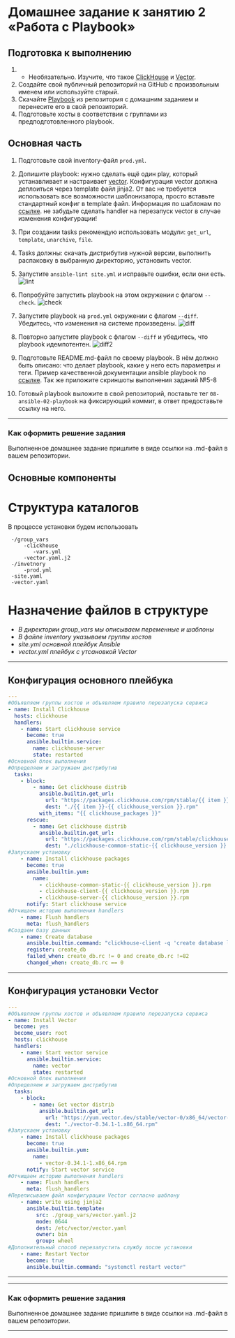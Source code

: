 # Домашнее задание к занятию 2 «Работа с Playbook»

## Подготовка к выполнению

1. * Необязательно. Изучите, что такое [ClickHouse](https://www.youtube.com/watch?v=fjTNS2zkeBs) и [Vector](https://www.youtube.com/watch?v=CgEhyffisLY).
2. Создайте свой публичный репозиторий на GitHub с произвольным именем или используйте старый.
3. Скачайте [Playbook](./playbook/) из репозитория с домашним заданием и перенесите его в свой репозиторий.
4. Подготовьте хосты в соответствии с группами из предподготовленного playbook.

## Основная часть

1. Подготовьте свой inventory-файл `prod.yml`.
2. Допишите playbook: нужно сделать ещё один play, который устанавливает и настраивает [vector](https://vector.dev). Конфигурация vector должна деплоиться через template файл jinja2. От вас не требуется использовать все возможности шаблонизатора, просто вставьте стандартный конфиг в template файл. Информация по шаблонам по [ссылке](https://www.dmosk.ru/instruktions.php?object=ansible-nginx-install). не забудьте сделать handler на перезапуск vector в случае изменения конфигурации!
3. При создании tasks рекомендую использовать модули: `get_url`, `template`, `unarchive`, `file`.
4. Tasks должны: скачать дистрибутив нужной версии, выполнить распаковку в выбранную директорию, установить vector.

   
5. Запустите `ansible-lint site.yml` и исправьте ошибки, если они есть.
  ![lint](https://github.com/015fanatik/ansible_hw02/blob/76e8b119d6cf5ad7f29feda888e9ef35dbac0ee5/screenshots/lint.png)

6. Попробуйте запустить playbook на этом окружении с флагом `--check`.
   ![check](https://github.com/015fanatik/ansible_hw02/blob/a75a1f0330865617162ac83daa5ce7f9d6a441f4/screenshots/check.png)
   
7. Запустите playbook на `prod.yml` окружении с флагом `--diff`. Убедитесь, что изменения на системе произведены.
    ![diff](https://github.com/015fanatik/ansible_hw02/blob/a75a1f0330865617162ac83daa5ce7f9d6a441f4/screenshots/diff.png)
   
8. Повторно запустите playbook с флагом `--diff` и убедитесь, что playbook идемпотентен.
 ![diff2](https://github.com/015fanatik/ansible_hw02/blob/a75a1f0330865617162ac83daa5ce7f9d6a441f4/screenshots/diff2.png)
   
9. Подготовьте README.md-файл по своему playbook. В нём должно быть описано: что делает playbook, какие у него есть параметры и теги. Пример качественной документации ansible playbook по [ссылке](https://github.com/opensearch-project/ansible-playbook). Так же приложите скриншоты выполнения заданий №5-8




10. Готовый playbook выложите в свой репозиторий, поставьте тег `08-ansible-02-playbook` на фиксирующий коммит, в ответ предоставьте ссылку на него.

---

### Как оформить решение задания

Выполненное домашнее задание пришлите в виде ссылки на .md-файл в вашем репозитории.



## **Основные компоненты**  

  # Структура каталогов
В процессе установки будем использовать 
 ```
  -/group_vars  
      -clickhouse  
         -vars.yml  
      -vector.yaml.j2  
  -/invetnory  
      -prod.yml  
  -site.yaml  
  -vector.yaml  
  ```

  # Назначение файлов в структуре
- *В директории group_vars мы описываем переменные и шаблоны*  
- *В файле inventory указываем группы хостов*
- *site.yml основной плейбук Ansible*
- *vector.yml плейбук с утсановкой Vector*
___

## **Конфигурация основного плейбука**
  
```yaml
---
#Объявляем группы хостов и объявляем правило перезапуска сервиса
- name: Install Clickhouse
  hosts: clickhouse
  handlers:
    - name: Start clickhouse service
      become: true
      ansible.builtin.service:
        name: clickhouse-server
        state: restarted
#Основной блок выполнения
#Определяем и загружаем дистрибутив
  tasks:
    - block:
        - name: Get clickhouse distrib
          ansible.builtin.get_url:
            url: "https://packages.clickhouse.com/rpm/stable/{{ item }}-{{ clickhouse_version }}.noarch.rpm"
            dest: "./{{ item }}-{{ clickhouse_version }}.rpm"
          with_items: "{{ clickhouse_packages }}"
      rescue:
        - name: Get clickhouse distrib
          ansible.builtin.get_url:
            url: "https://packages.clickhouse.com/rpm/stable/clickhouse-common-static-{{ clickhouse_version }}.x86_64.rpm"
            dest: "./clickhouse-common-static-{{ clickhouse_version }}.rpm"
#Запускаем установку
    - name: Install clickhouse packages
      become: true
      ansible.builtin.yum:
        name:
          - clickhouse-common-static-{{ clickhouse_version }}.rpm
          - clickhouse-client-{{ clickhouse_version }}.rpm
          - clickhouse-server-{{ clickhouse_version }}.rpm
      notify: Start clickhouse service
#Отчищаем историю выполнения handlers
    - name: Flush handlers
      meta: flush_handlers
#Создаем базу данных
    - name: Create database
      ansible.builtin.command: "clickhouse-client -q 'create database logs;'"
      register: create_db
      failed_when: create_db.rc != 0 and create_db.rc !=82
      changed_when: create_db.rc == 0

```
___

## **Конфигурация установки Vector**
```yaml
---
#Объявляем группы хостов и объявляем правило перезапуска сервиса
- name: Install Vector
  become: yes
  become_user: root
  hosts: clickhouse
  handlers:
    - name: Start vector service
      ansible.builtin.service:
        name: vector
        state: restarted
#Основной блок выполнения
#Определяем и загружаем дистрибутив
  tasks:
    - block:
        - name: Get vector distrib
          ansible.builtin.get_url:
            url: "https://yum.vector.dev/stable/vector-0/x86_64/vector-0.34.1-1.x86_64.rpm"
            dest: "./vector-0.34.1-1.x86_64.rpm"
#Запускаем установку
    - name: Install clickhouse packages
      become: true
      ansible.builtin.yum:
        name:
          - vector-0.34.1-1.x86_64.rpm
      notify: Start vector service
#Отчищаем историю выполнения handlers
    - name: Flush handlers
      meta: flush_handlers
#Переписываем файл конфигурации Vector согласно шаблону
    - name: write using jinja2
      ansible.builtin.template:
         src: ./group_vars/vector.yaml.j2
         mode: 0644
         dest: /etc/vector/vector.yaml
         owner: bin
         group: wheel
#Дополнительный способ перезапустить службу после установки
    - name: Restart Vector
      become: true
      ansible.builtin.command: "systemctl restart vector"
```
___



---

### Как оформить решение задания

Выполненное домашнее задание пришлите в виде ссылки на .md-файл в вашем репозитории.

---

